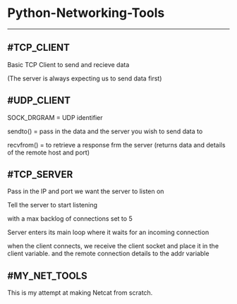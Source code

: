 # Python-Networking-Tools

-------------------------

#TCP_CLIENT
----------

Basic TCP Client to send and recieve data

(The server is always expecting us to send data first)


#UDP_CLIENT
----------

SOCK_DRGRAM = UDP identifier

sendto() = pass in the data and the server you wish to send data to

recvfrom() = to retrieve a response frm the server (returns data and details of the remote host and port)

#TCP_SERVER
----------

Pass in the IP and port we want the server to listen on

Tell the server to start listening

with a max backlog of connections set to 5

Server enters its main loop where it waits for an incoming connection

when the client connects, we receive the client socket and place it in the client variable. and the remote connection details to the addr variable

#MY_NET_TOOLS
-------------

This is my attempt at making Netcat from scratch. 


